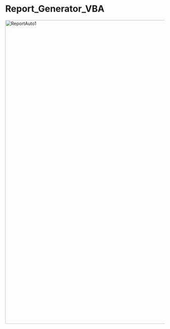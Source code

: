 # Report_Generator_VBA

<img width="960" alt="ReportAuto1" src="https://github.com/user-attachments/assets/15f2b147-dbcb-46b5-8660-2ca1e1f15fb7" />
